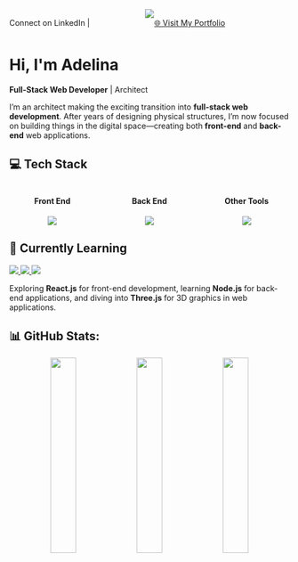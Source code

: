 
<div align="center">
<img src="https://i.giphy.com/media/v1.Y2lkPTc5MGI3NjExZWk5MzR0dzNlZGlhY3FxNjl2MW9ybmdqNnVveWc1cmc3eGppOXF6cCZlcD12MV9pbnRlcm5hbF9naWZfYnlfaWQmY3Q9Zw/hpXdHPfFI5wTABdDx9/giphy.gif">

  <div align="center"  style="width: 100%; display: flex; justify-content: space-between; flex: 1;>

<div>

  
💼 [Connect on LinkedIn ](https://www.linkedin.com/in/ruxade/)
|
[🌐 Visit My Portfolio](https://ruxade.me/)



</div>

</div>

<h1> Hi, I'm Adelina </h1>

**Full-Stack Web Developer** | Architect 

I’m an architect making the exciting transition into **full-stack web development**. After years of designing physical structures, I’m now focused on building things in the digital space—creating both **front-end** and **back-end** web applications.

</div>

## 💻 Tech Stack
<div style="width: 100%; display: flex; justify-content: space-between; gap: 20px;">
  <div style="text-align: center; flex: 1;">
    <h4>Front End</h4>
     <a href="#">
      <img src="https://skillicons.dev/icons?i=html,css,sass,bootstrap,js" />
    </a>
  </div>
  <div style="text-align: center; flex: 1;">
    <h4>Back End</h4>
    <a href="#">
      <img src="https://skillicons.dev/icons?i=ruby,rails,postgres,sqlite" />
    </a>
  </div>
  <div style="text-align: center; flex: 1;">
    <h4>Other Tools</h4>
     <a href="#">
      <img src="https://skillicons.dev/icons?i=heroku,figma,ai,ps,premiere,blender" />
    </a>
  </div>
</div>

## 🌱 **Currently Learning**

<p align="left">
  <a href="https://reactjs.org/">
    <img src="https://img.shields.io/badge/React-%2320232a.svg?style=for-the-badge&logo=react&logoColor=%2361DAFB" />
  </a>
  <a href="https://nodejs.org/">
    <img src="https://img.shields.io/badge/Node.js-%23339933.svg?style=for-the-badge&logo=node.js&logoColor=white" />
  </a>
  <a href="https://threejs.org/">
    <img src="https://img.shields.io/badge/Three.js-%23000000.svg?style=for-the-badge&logo=three.js&logoColor=white" />
  </a>
</p>

Exploring **React.js** for front-end development, learning **Node.js** for back-end applications, and diving into **Three.js** for 3D graphics in web applications.



  
## 📊 GitHub Stats:
<div align="center">
  <img src="https://github-readme-stats.vercel.app/api?username=ruxade&theme=buefy&hide_border=true&include_all_commits=false&count_private=false" width="30%" />
  <img src="https://github-readme-streak-stats.herokuapp.com/?user=ruxade&theme=buefy&hide_border=true" width="30%" />
  <img src="https://github-readme-stats.vercel.app/api/top-langs/?username=ruxade&theme=buefy&hide_border=true&include_all_commits=false&count_private=false&layout=compact" width="30%" />
</div>


